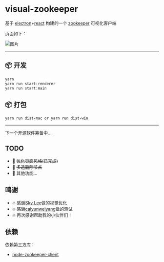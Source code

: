 # visual-zookeeper

基于 [electron](https://electronjs.org)+[react](https://reactjs.org/) 构建的一个 [zookeeper](http://zookeeper.apache.org) 可视化客户端

页面如下：

![图片](https://raw.githubusercontent.com/ghostg00/visual-zookeeper/master/docs/images/visual-zookeeper.png)


---

## 📦 开发

```bash
yarn
yarn run start:renderer
yarn run start:main
```

## 📦 打包

```bash
yarn run dist-mac or yarn run dist-win
```

---

下一个开源软件筹备中...

## TODO

- 🌟 ~~优化页面风格(已完成)~~
- 🌟 ~~多选删除节点~~
- 🌟 其他功能...

## 鸣谢

- 🔥 感谢[Sky Lee](https://github.com/skyued)做的视觉优化
- 🔥 感谢[caiyunweiyang](https://github.com/caiyunweiyang)做的测试
- 🔥 再次感谢帮助我的小伙伴们！

## 依赖

依赖第三方库：

- [node-zookeeper-client](https://github.com/alexguan/node-zookeeper-client)
